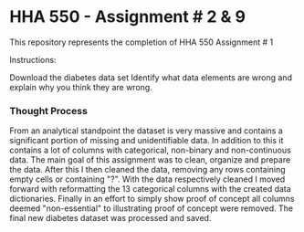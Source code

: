 # HHA 550 - Assignment # 2 & 9

This repository represents the completion of HHA 550 Assignment # 1

Instructions:

Download the diabetes data set 
Identify what data elements are wrong and explain why you think they are wrong. 

### Thought Process ###

From an analytical standpoint the dataset is very massive and contains a significant portion of missing and unidentifiable data. In addition to this it contains a lot of columns with categorical, non-binary and non-continuous data. The main goal of this assignment was to clean, organize and prepare the data.  After this I then cleaned the data, removing any rows containing empty cells or containing "?". With the data respectively cleaned I moved forward with reformatting the 13 categorical columns with the created data dictionaries. Finally in an effort to simply show proof of concept all columns deemed "non-essential" to illustrating proof of concept were removed. The final new diabetes dataset was processed and saved.